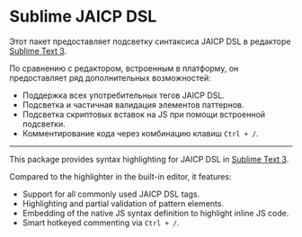 # Sublime JAICP DSL

Этот пакет предоставляет подсветку синтаксиса JAICP DSL в редакторе [Sublime Text 3].

По сравнению с редактором, встроенным в платформу, он предоставляет ряд дополнительных возможностей:

- Поддержка всех употребительных тегов JAICP DSL.
- Подсветка и частичная валидация элементов паттернов.
- Подсветка скриптовых вставок на JS при помощи встроенной подсветки.
- Комментирование кода через комбинацию клавиш `Ctrl + /`.

[Sublime Text 3]: https://www.sublimetext.com

---

This package provides syntax highlighting for JAICP DSL in [Sublime Text 3].

Compared to the highlighter in the built-in editor, it features:

- Support for all commonly used JAICP DSL tags.
- Highlighting and partial validation of pattern elements.
- Embedding of the native JS syntax definition to highlight inline JS code.
- Smart hotkeyed commenting via `Ctrl + /`.
